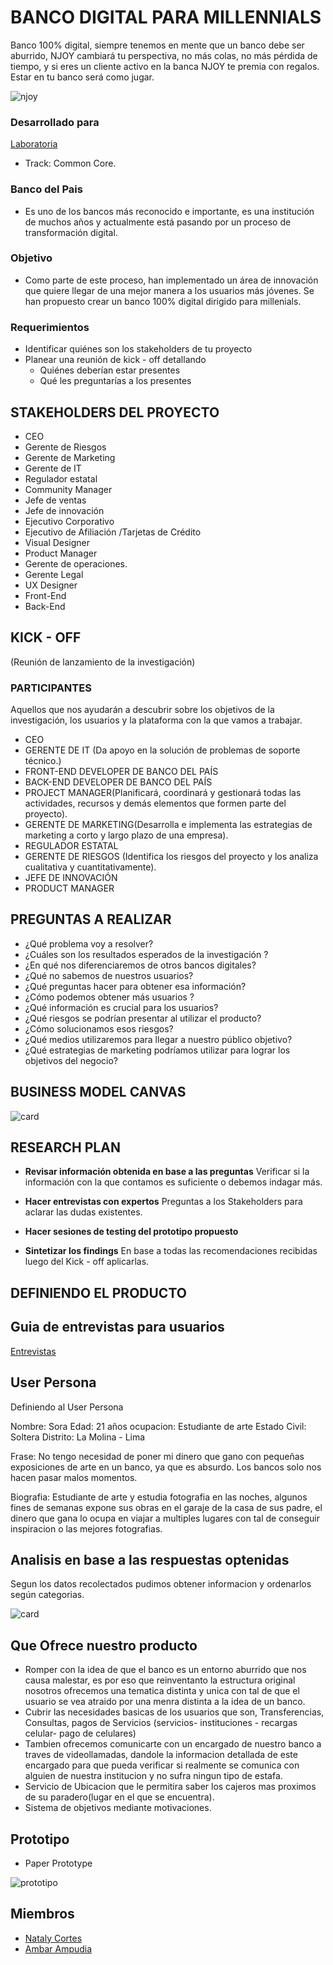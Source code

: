 # BANCO DIGITAL PARA MILLENNIALS
Banco 100% digital, siempre tenemos en mente que un banco debe ser aburrido, NJOY cambiará tu perspectiva, no más colas, no más pérdida de tiempo, y si eres un cliente activo en la banca NJOY te premia con regalos. Estar en tu banco será como jugar.

![njoy](https://user-images.githubusercontent.com/32307227/41189517-bfd5f90e-6b94-11e8-8ff4-878710b006ec.jpg)

### Desarrollado para
[Laboratoria](http://www.laboratoria.la/)

- Track: Common Core.

### Banco del Pais
- Es uno de los bancos más reconocido e importante, es una institución de muchos años y actualmente está pasando por un proceso de transformación digital. 

### Objetivo 
- Como parte de este proceso, han implementado un área de innovación que quiere llegar de una mejor manera a los usuarios más jóvenes. Se han propuesto crear un banco 100% digital dirigido para millenials.

### Requerimientos
- Identificar quiénes son los stakeholders de tu proyecto
- Planear una reunión de kick - off detallando
    * Quiénes deberían estar presentes
    * Qué les preguntarías a los presentes 

## STAKEHOLDERS DEL PROYECTO

* CEO
* Gerente de Riesgos
* Gerente de Marketing
* Gerente de IT
* Regulador estatal
* Community Manager
* Jefe de ventas
* Jefe de innovación
* Ejecutivo Corporativo
* Ejecutivo de Afiliación /Tarjetas de Crédito
* Visual Designer
* Product Manager
* Gerente de operaciones.
* Gerente Legal
* UX Designer
* Front-End
* Back-End

## KICK - OFF
(Reunión de lanzamiento de la investigación)

### PARTICIPANTES

Aquellos que nos ayudarán a descubrir sobre los objetivos de la investigación, los usuarios y la plataforma con la que vamos a trabajar. 

* CEO 
* GERENTE DE IT (Da apoyo en la solución de problemas de soporte técnico.)
* FRONT-END DEVELOPER DE BANCO DEL PAÍS 
* BACK-END DEVELOPER DE BANCO DEL PAÍS
* PROJECT MANAGER(Planificará, coordinará y gestionará todas las actividades, recursos y demás elementos que formen parte del proyecto).
* GERENTE DE MARKETING(Desarrolla e implementa las estrategias de marketing a corto y largo plazo de una empresa).
* REGULADOR ESTATAL
* GERENTE DE RIESGOS (Identifica los riesgos del proyecto y los analiza cualitativa y cuantitativamente).
* JEFE DE INNOVACIÓN
* PRODUCT MANAGER

## PREGUNTAS A REALIZAR


* ¿Qué problema voy a resolver?
* ¿Cuáles son los resultados esperados de la investigación ?
* ¿En qué nos diferenciaremos de otros bancos digitales?
* ¿Qué no sabemos de nuestros usuarios?
* ¿Qué preguntas hacer para obtener esa información?
* ¿Cómo podemos obtener más usuarios ?
* ¿Qué información es crucial para los usuarios?
* ¿Qué riesgos se podrían presentar al utilizar el producto?
* ¿Cómo solucionamos esos riesgos?
* ¿Qué medios utilizaremos para llegar a nuestro público objetivo?
* ¿Qué estrategias de marketing podríamos utilizar para lograr los objetivos del negocio?

## BUSINESS MODEL CANVAS 
![card](assets/images/bmc.PNG)
## RESEARCH PLAN
* **Revisar información obtenida en base a las preguntas** 
	Verificar si la información con la que contamos es suficiente o debemos indagar más.

* **Hacer entrevistas con expertos**
        Preguntas a los Stakeholders para aclarar las dudas existentes.

* **Hacer sesiones de testing del prototipo propuesto**
        
* **Sintetizar los findings** 
        En base a todas las recomendaciones recibidas luego del Kick - off aplicarlas.

## DEFINIENDO EL PRODUCTO

## Guia de entrevistas para usuarios
[Entrevistas](https://docs.google.com/document/d/1xnwaWHZH0gIfjrft_np9M0B1JAwlszksYUuAp5mlVWo/edit?usp=sharing)

## User Persona
Definiendo al User Persona

Nombre: Sora
Edad: 21 años
ocupacion: Estudiante de arte
Estado Civil: Soltera
Distrito: La Molina - Lima

Frase: No tengo necesidad de poner mi dinero que gano con pequeñas exposiciones de arte en un banco, ya que es absurdo. Los bancos solo nos hacen pasar malos momentos.

Biografia: Estudiante de arte  y estudia fotografia en las noches, algunos fines de semanas expone sus obras en el garaje de la casa de sus padre, el dinero que gana lo ocupa en viajar a multiples lugares con tal de conseguir inspiracion o las mejores fotografias.

## Analisis en base a las respuestas optenidas
 Segun los datos recolectados pudimos obtener informacion y ordenarlos según categorias.
 
 ![card](assets/images/1.jpg)
 
## Que Ofrece nuestro producto
- Romper con la idea de que el banco es un entorno aburrido que nos causa malestar, es por eso que reinventanto la estructura original nosotros ofrecemos una tematica distinta y unica con tal de que el usuario se vea atraido por una menra distinta a la idea de un banco.
- Cubrir las necesidades basicas de los usuarios que son, Transferencias, Consultas, pagos de Servicios (servicios- instituciones - recargas celular- pago de celulares)
- Tambien ofrecemos comunicarte con un encargado de nuestro banco a traves de videollamadas, dandole la informacion detallada de este encargado para que pueda verificar si realmente se comunica con alguien de nuestra institucion y no sufra ningun tipo de estafa.
- Servicio de Ubicacion que le permitira saber los cajeros mas proximos de su paradero(lugar en el que se encuentra).
- Sistema de objetivos mediante motivaciones.

## Prototipo
- Paper Prototype

![prototipo](assets/images/prot.jpg)

## Miembros
- [Nataly Cortes](https://github.com/NatalyCortez)
- [Ambar Ampudia](https://github.com/ambar13)


